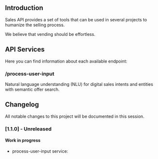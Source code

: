 ## Introduction

Sales API provides a set of tools that can be used in several projects to humanize the selling process.

We believe that vending should be effortless.

## API Services

Here you can find information about each available endpoint:

### /process-user-input
Natural language understanding (NLU) for digital sales intents and entities with semantic offer search.

## Changelog

All notable changes to this project will be documented in this session.

### [1.1.0] - Unreleased

#### Work in progress
- process-user-input service:

